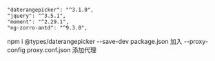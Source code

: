     "daterangepicker": "^3.1.0",
    "jquery": "^3.5.1",
    "moment": "^2.29.1",
    "ng-zorro-antd": "^9.3.0",


npm i @types/daterangepicker --save-dev
package.json 加入 --proxy-config proxy.conf.json  添加代理  